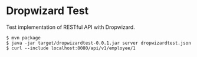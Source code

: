 # Dropwizard Test

Test implementation of RESTful API with Dropwizard.

    $ mvn package
    $ java -jar target/dropwizardtest-0.0.1.jar server dropwizardtest.json
    $ curl --include localhost:8080/api/v1/employee/1
    